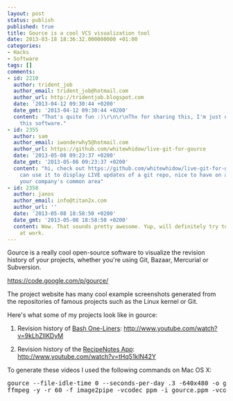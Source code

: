 ```yaml
---
layout: post
status: publish
published: true
title: Gource is a cool VCS visualization tool
date: 2013-03-18 18:36:32.000000000 +01:00
categories:
- Hacks
- Software
tags: []
comments:
- id: 2210
  author: trident_job
  author_email: trident_job@hotmail.com
  author_url: http://tridentjob.blogspot.com
  date: '2013-04-12 09:30:44 +0200'
  date_gmt: '2013-04-12 09:30:44 +0200'
  content: "That's quite fun :)\r\n\r\nThx for sharing this, I'm just discovering
    this software."
- id: 2355
  author: sam
  author_email: iwonderwhy5@hotmail.com
  author_url: https://github.com/whitewhidow/live-git-for-gource
  date: '2013-05-08 09:23:37 +0200'
  date_gmt: '2013-05-08 09:23:37 +0200'
  content: "hi, check out https://github.com/whitewhidow/live-git-for-gource\r\n\r\nYou
    can use it to display LIVE updates of a git repo, nice to have on a screen in
    your company's common area"
- id: 2358
  author: janos
  author_email: info@titan2x.com
  author_url: ''
  date: '2013-05-08 18:58:50 +0200'
  date_gmt: '2013-05-08 18:58:50 +0200'
  content: Wow. That sounds pretty awesome. Yup, will definitely try to get this going
    at work.
---
```

Gource is a really cool open-source software to visualize the revision history of your projects, whether you're using Git, Bazaar, Mercurial or Subversion.

<a href="https://code.google.com/p/gource/">https://code.google.com/p/gource/</a>

The project website has many cool example screenshots generated from the repositories of famous projects such as the Linux kernel or Git.

Here's what some of my projects look like in gource:

1. Revision history of <a href="http://www.bashoneliners.com/">Bash One-Liners</a>:
http://www.youtube.com/watch?v=9kLhZIlKDyM

2. Revision history of the <a href="https://play.google.com/store/apps/details?id=com.recipenotes.lite">RecipeNotes App</a>:
http://www.youtube.com/watch?v=tHq51klN42Y

To generate these videos I used the following commands on Mac OS X:
<pre>
gource --file-idle-time 0 --seconds-per-day .3 -640x480 -o gource.ppm
ffmpeg -y -r 60 -f image2pipe -vcodec ppm -i gource.ppm -vcodec libvpx -b 10000K gource.webm
</pre>
